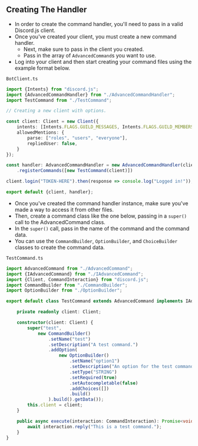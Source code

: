 ## Creating The Handler

- In order to create the command handler, you'll need to pass in a valid Discord.js client.
- Once you've created your client, you must create a new command handler.
  - Next, make sure to pass in the client you created.
  - Pass in the array of `AdvancedCommand`s you want to use.
- Log into your client and then start creating your command files using the example format below.

`BotClient.ts`

```ts
import {Intents} from "discord.js";
import {AdvancedCommandHandler} from "./AdvancedCommandHandler";
import TestCommand from "./TestCommand";

// Creating a new client with options.

const client: Client = new Client({
    intents: [Intents.FLAGS.GUILD_MESSAGES, Intents.FLAGS.GUILD_MEMBERS],
    allowedMentions: {
        parse: ["roles", "users", "everyone"],
        repliedUser: false,
    }
});

const handler: AdvancedCommandHandler = new AdvancedCommandHandler(client)
    .registerCommands([new TestCommand(client)])

client.login("TOKEN-HERE").then(response => console.log("Logged in!"));

export default {client, handler};
```

- Once you've created the command handler instance, make sure you've made a way to access it from other files.
- Then, create a command class like the one below, passing in a `super()` call to the AdvancedCommand class.
- In the `super()` call, pass in the name of the command and the command data.
- You can use the `CommandBuilder`, `OptionBuilder`, and `ChoiceBuilder` classes to create the command data.

`TestCommand.ts`

```ts
import AdvancedCommand from "./AdvancedCommand";
import {IAdvancedCommand} from "./IAdvancedCommand";
import {Client, CommandInteraction} from "discord.js";
import CommandBuilder from "./CommandBuilder";
import OptionBuilder from "./OptionBuilder";

export default class TestCommand extends AdvancedCommand implements IAdvancedCommand {

    private readonly client: Client;

    constructor(client: Client) {
        super("test",
            new CommandBuilder()
                .setName("test")
                .setDescription("A test command.")
                .addOption(
                    new OptionBuilder()
                        .setName("option1")
                        .setDescription("An option for the test command.")
                        .setType("STRING")
                        .setRequired(true)
                        .setAutocompletable(false)
                        .addChoices([])
                        .build()
                ).build().getData());
        this.client = client;
    }

    public async execute(interaction: CommandInteraction): Promise<void> {
        await interaction.reply("This is a test command.");
    }
}
```